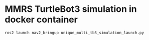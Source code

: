 # MMRS TurtleBot3 simulation in docker container

```bash
ros2 launch nav2_bringup unique_multi_tb3_simulation_launch.py
```
